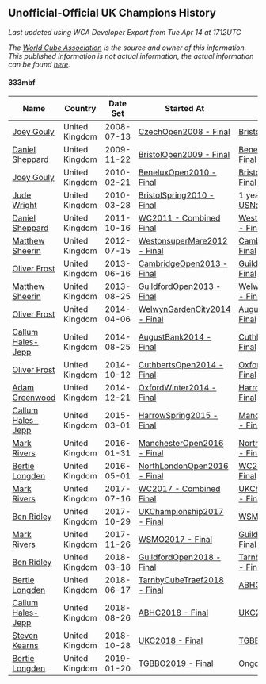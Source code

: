 ## Unofficial-Official UK Champions History

*Last updated using WCA Developer Export from Tue Apr 14 at 1712UTC*

*The [World Cube Association](https://www.worldcubeassociation.org) is the source and owner of this information. This published information is not actual information, the actual information can be found [here](https://www.worldcubeassociation.org/results).*

#### 333mbf

|Name|Country|Date Set|Started At|Ended At|Days Held|  
|--|--|--|--|--|--|  
|[Joey Gouly](https://www.worldcubeassociation.org/persons/2007GOUL01)|United Kingdom|2008-07-13|[CzechOpen2008 - Final](https://www.worldcubeassociation.org/competitions/CzechOpen2008/results/all#e333mbf_f)|[BristolOpen2009 - Final](https://www.worldcubeassociation.org/competitions/BristolOpen2009/results/all#e333mbf_f)|497|  
|[Daniel Sheppard](https://www.worldcubeassociation.org/persons/2009SHEP01)|United Kingdom|2009-11-22|[BristolOpen2009 - Final](https://www.worldcubeassociation.org/competitions/BristolOpen2009/results/all#e333mbf_f)|[BeneluxOpen2010 - Final](https://www.worldcubeassociation.org/competitions/BeneluxOpen2010/results/all#e333mbf_f)|91|  
|[Joey Gouly](https://www.worldcubeassociation.org/persons/2007GOUL01)|United Kingdom|2010-02-21|[BeneluxOpen2010 - Final](https://www.worldcubeassociation.org/competitions/BeneluxOpen2010/results/all#e333mbf_f)|[BristolSpring2010 - Final](https://www.worldcubeassociation.org/competitions/BristolSpring2010/results/all#e333mbf_f)|35|  
|[Jude Wright](https://www.worldcubeassociation.org/persons/2008WRIG02)|United Kingdom|2010-03-28|[BristolSpring2010 - Final](https://www.worldcubeassociation.org/competitions/BristolSpring2010/results/all#e333mbf_f)|1 year after [USNationals2010](https://www.worldcubeassociation.org/competitions/USNationals2010/results/all#e333mbf_f)|498|  
|[Daniel Sheppard](https://www.worldcubeassociation.org/persons/2009SHEP01)|United Kingdom|2011-10-16|[WC2011 - Combined Final](https://www.worldcubeassociation.org/competitions/WC2011/results/all#e333mbf_c)|[WestonsuperMare2012 - Final](https://www.worldcubeassociation.org/competitions/WestonsuperMare2012/results/all#e333mbf_f)|273|  
|[Matthew Sheerin](https://www.worldcubeassociation.org/persons/2009SHEE01)|United Kingdom|2012-07-15|[WestonsuperMare2012 - Final](https://www.worldcubeassociation.org/competitions/WestonsuperMare2012/results/all#e333mbf_f)|[CambridgeOpen2013 - Final](https://www.worldcubeassociation.org/competitions/CambridgeOpen2013/results/all#e333mbf_f)|336|  
|[Oliver Frost](https://www.worldcubeassociation.org/persons/2012FROS01)|United Kingdom|2013-06-16|[CambridgeOpen2013 - Final](https://www.worldcubeassociation.org/competitions/CambridgeOpen2013/results/all#e333mbf_f)|[GuildfordOpen2013 - Final](https://www.worldcubeassociation.org/competitions/GuildfordOpen2013/results/all#e333mbf_f)|70|  
|[Matthew Sheerin](https://www.worldcubeassociation.org/persons/2009SHEE01)|United Kingdom|2013-08-25|[GuildfordOpen2013 - Final](https://www.worldcubeassociation.org/competitions/GuildfordOpen2013/results/all#e333mbf_f)|[WelwynGardenCity2014 - Final](https://www.worldcubeassociation.org/competitions/WelwynGardenCity2014/results/all#e333mbf_f)|224|  
|[Oliver Frost](https://www.worldcubeassociation.org/persons/2012FROS01)|United Kingdom|2014-04-06|[WelwynGardenCity2014 - Final](https://www.worldcubeassociation.org/competitions/WelwynGardenCity2014/results/all#e333mbf_f)|[AugustBank2014 - Final](https://www.worldcubeassociation.org/competitions/AugustBank2014/results/all#e333mbf_f)|141|  
|[Callum Hales-Jepp](https://www.worldcubeassociation.org/persons/2012HALE01)|United Kingdom|2014-08-25|[AugustBank2014 - Final](https://www.worldcubeassociation.org/competitions/AugustBank2014/results/all#e333mbf_f)|[CuthbertsOpen2014 - Final](https://www.worldcubeassociation.org/competitions/CuthbertsOpen2014/results/all#e333mbf_f)|48|  
|[Oliver Frost](https://www.worldcubeassociation.org/persons/2012FROS01)|United Kingdom|2014-10-12|[CuthbertsOpen2014 - Final](https://www.worldcubeassociation.org/competitions/CuthbertsOpen2014/results/all#e333mbf_f)|[OxfordWinter2014 - Final](https://www.worldcubeassociation.org/competitions/OxfordWinter2014/results/all#e333mbf_f)|70|  
|[Adam Greenwood](https://www.worldcubeassociation.org/persons/2011GREE03)|United Kingdom|2014-12-21|[OxfordWinter2014 - Final](https://www.worldcubeassociation.org/competitions/OxfordWinter2014/results/all#e333mbf_f)|[HarrowSpring2015 - Final](https://www.worldcubeassociation.org/competitions/HarrowSpring2015/results/all#e333mbf_f)|70|  
|[Callum Hales-Jepp](https://www.worldcubeassociation.org/persons/2012HALE01)|United Kingdom|2015-03-01|[HarrowSpring2015 - Final](https://www.worldcubeassociation.org/competitions/HarrowSpring2015/results/all#e333mbf_f)|[ManchesterOpen2016 - Final](https://www.worldcubeassociation.org/competitions/ManchesterOpen2016/results/all#e333mbf_f)|336|  
|[Mark Rivers](https://www.worldcubeassociation.org/persons/2015RIVE05)|United Kingdom|2016-01-31|[ManchesterOpen2016 - Final](https://www.worldcubeassociation.org/competitions/ManchesterOpen2016/results/all#e333mbf_f)|[NorthLondonOpen2016 - Final](https://www.worldcubeassociation.org/competitions/NorthLondonOpen2016/results/all#e333mbf_f)|91|  
|[Bertie Longden](https://www.worldcubeassociation.org/persons/2014LONG06)|United Kingdom|2016-05-01|[NorthLondonOpen2016 - Final](https://www.worldcubeassociation.org/competitions/NorthLondonOpen2016/results/all#e333mbf_f)|[WC2017 - Combined Final](https://www.worldcubeassociation.org/competitions/WC2017/results/all#e333mbf_c)|441|  
|[Mark Rivers](https://www.worldcubeassociation.org/persons/2015RIVE05)|United Kingdom|2017-07-16|[WC2017 - Combined Final](https://www.worldcubeassociation.org/competitions/WC2017/results/all#e333mbf_c)|[UKChampionship2017 - Final](https://www.worldcubeassociation.org/competitions/UKChampionship2017/results/all#e333mbf_f)|105|  
|[Ben Ridley](https://www.worldcubeassociation.org/persons/2016RIDL01)|United Kingdom|2017-10-29|[UKChampionship2017 - Final](https://www.worldcubeassociation.org/competitions/UKChampionship2017/results/all#e333mbf_f)|[WSMO2017 - Final](https://www.worldcubeassociation.org/competitions/WSMO2017/results/all#e333mbf_f)|28|  
|[Mark Rivers](https://www.worldcubeassociation.org/persons/2015RIVE05)|United Kingdom|2017-11-26|[WSMO2017 - Final](https://www.worldcubeassociation.org/competitions/WSMO2017/results/all#e333mbf_f)|[GuildfordOpen2018 - Final](https://www.worldcubeassociation.org/competitions/GuildfordOpen2018/results/all#e333mbf_f)|112|  
|[Ben Ridley](https://www.worldcubeassociation.org/persons/2016RIDL01)|United Kingdom|2018-03-18|[GuildfordOpen2018 - Final](https://www.worldcubeassociation.org/competitions/GuildfordOpen2018/results/all#e333mbf_f)|[TarnbyCubeTraef2018 - Final](https://www.worldcubeassociation.org/competitions/TarnbyCubeTraef2018/results/all#e333mbf_f)|91|  
|[Bertie Longden](https://www.worldcubeassociation.org/persons/2014LONG06)|United Kingdom|2018-06-17|[TarnbyCubeTraef2018 - Final](https://www.worldcubeassociation.org/competitions/TarnbyCubeTraef2018/results/all#e333mbf_f)|[ABHC2018 - Final](https://www.worldcubeassociation.org/competitions/ABHC2018/results/all#e333mbf_f)|70|  
|[Callum Hales-Jepp](https://www.worldcubeassociation.org/persons/2012HALE01)|United Kingdom|2018-08-26|[ABHC2018 - Final](https://www.worldcubeassociation.org/competitions/ABHC2018/results/all#e333mbf_f)|[UKC2018 - Final](https://www.worldcubeassociation.org/competitions/UKC2018/results/all#e333mbf_f)|63|  
|[Steven Kearns](https://www.worldcubeassociation.org/persons/2015KEAR01)|United Kingdom|2018-10-28|[UKC2018 - Final](https://www.worldcubeassociation.org/competitions/UKC2018/results/all#e333mbf_f)|[TGBBO2019 - Final](https://www.worldcubeassociation.org/competitions/TGBBO2019/results/all#e333mbf_f)|84|  
|[Bertie Longden](https://www.worldcubeassociation.org/persons/2014LONG06)|United Kingdom|2019-01-20|[TGBBO2019 - Final](https://www.worldcubeassociation.org/competitions/TGBBO2019/results/all#e333mbf_f)|Ongoing|450|  
